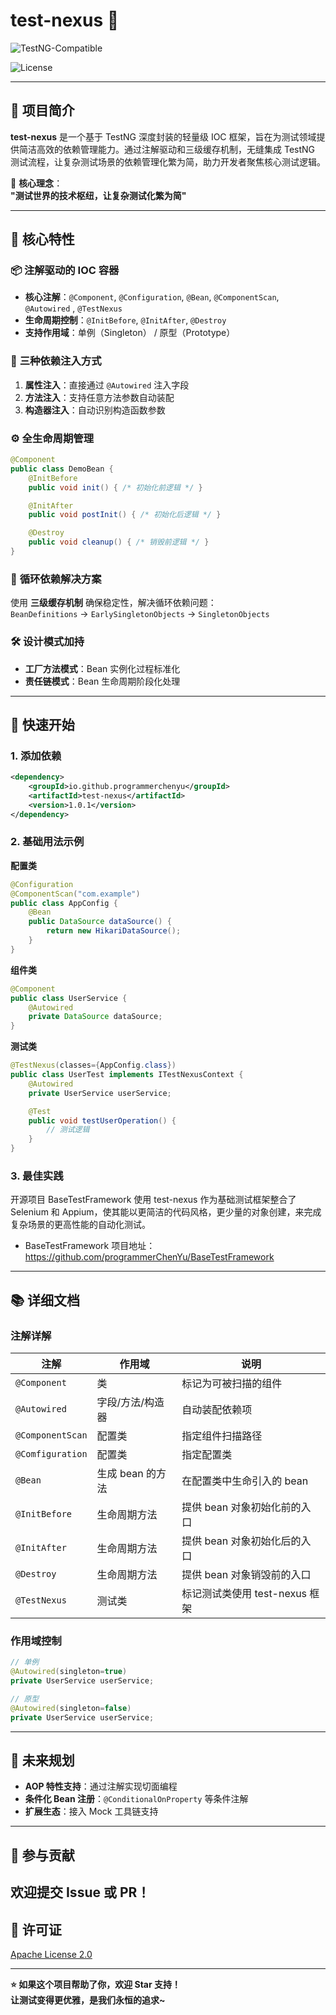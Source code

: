

# test-nexus 🚀  

![TestNG-Compatible](https://img.shields.io/badge/TestNG-Compatible-brightgreen) 

![License](https://img.shields.io/badge/License-Apache%202.0-blue.svg)

---

## 🌟 项目简介  
**test-nexus** 是一个基于 TestNG 深度封装的轻量级 IOC 框架，旨在为测试领域提供简洁高效的依赖管理能力。通过注解驱动和三级缓存机制，无缝集成 TestNG 测试流程，让复杂测试场景的依赖管理化繁为简，助力开发者聚焦核心测试逻辑。  

📌 **核心理念**：  
**"测试世界的技术枢纽，让复杂测试化繁为简"**  

---

## 🎯 核心特性  

### 📦 **注解驱动的 IOC 容器**  
- **核心注解**：`@Component`, `@Configuration`, `@Bean`, `@ComponentScan`, `@Autowired` , `@TestNexus`  
- **生命周期控制**：`@InitBefore`, `@InitAfter`, `@Destroy`  
- **支持作用域**：单例（Singleton） / 原型（Prototype）  

### 🔄 **三种依赖注入方式**  
1. **属性注入**：直接通过 `@Autowired` 注入字段  
2. **方法注入**：支持任意方法参数自动装配  
3. **构造器注入**：自动识别构造函数参数  

### ⚙️ **全生命周期管理**  
```java
@Component
public class DemoBean {
    @InitBefore
    public void init() { /* 初始化前逻辑 */ }

    @InitAfter
    public void postInit() { /* 初始化后逻辑 */ }

    @Destroy
    public void cleanup() { /* 销毁前逻辑 */ }
}
```

### 🧠 **循环依赖解决方案**  
使用 **三级缓存机制** 确保稳定性，解决循环依赖问题：  
`BeanDefinitions` → `EarlySingletonObjects` → `SingletonObjects`

### 🛠️ **设计模式加持**  
- **工厂方法模式**：Bean 实例化过程标准化  
- **责任链模式**：Bean 生命周期阶段化处理  

---

## 🚀 快速开始  

### 1. 添加依赖  
```xml
<dependency>
    <groupId>io.github.programmerchenyu</groupId>
    <artifactId>test-nexus</artifactId>
    <version>1.0.1</version>
</dependency>
```

### 2. 基础用法示例  
**配置类**  
```java
@Configuration
@ComponentScan("com.example")
public class AppConfig {
    @Bean
    public DataSource dataSource() {
        return new HikariDataSource();
    }
}
```

**组件类**  
```java
@Component
public class UserService {
    @Autowired
    private DataSource dataSource;
}
```

**测试类**  
```java
@TestNexus(classes={AppConfig.class})
public class UserTest implements ITestNexusContext {
    @Autowired
    private UserService userService;

    @Test
    public void testUserOperation() {
        // 测试逻辑
    }
}
```

### 3. 最佳实践

开源项目 BaseTestFramework 使用 test-nexus 作为基础测试框架整合了 Selenium 和 Appium，使其能以更简洁的代码风格，更少量的对象创建，来完成复杂场景的更高性能的自动化测试。

- BaseTestFramework 项目地址：https://github.com/programmerChenYu/BaseTestFramework

---

## 📚 详细文档  
### 注解详解  
| 注解             | 作用域           | 说明                           |
| ---------------- | ---------------- | ------------------------------ |
| `@Component`     | 类               | 标记为可被扫描的组件           |
| `@Autowired`     | 字段/方法/构造器 | 自动装配依赖项                 |
| `@ComponentScan` | 配置类           | 指定组件扫描路径               |
| `@Comfiguration` | 配置类           | 指定配置类                     |
| `@Bean`          | 生成 bean 的方法 | 在配置类中生命引入的 bean      |
| `@InitBefore`    | 生命周期方法     | 提供 bean 对象初始化前的入口   |
| `@InitAfter`     | 生命周期方法     | 提供 bean 对象初始化后的入口   |
| `@Destroy`       | 生命周期方法     | 提供 bean 对象销毁前的入口     |
| `@TestNexus`     | 测试类           | 标记测试类使用 test-nexus 框架 |

### 作用域控制  
```java
// 单例
@Autowired(singleton=true)
private UserService userService;

// 原型
@Autowired(singleton=false)
private UserService userService;
```

---

## 🌈 未来规划  
- **AOP 特性支持**：通过注解实现切面编程  
- **条件化 Bean 注册**：`@ConditionalOnProperty` 等条件注解  
- **扩展生态**：接入 Mock 工具链支持  

---

## 🤝 参与贡献  
欢迎提交 Issue 或 PR！  
---

## 📜 许可证  

[Apache License 2.0](https://www.apache.org/licenses/LICENSE-2.0) 

---

**⭐ 如果这个项目帮助了你，欢迎 Star 支持！**  
**让测试变得更优雅，是我们永恒的追求~**